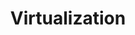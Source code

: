 ---
layout: posts_by_category
categories: virtualization
title: Virtualization
permalink: /category/virtualization
---